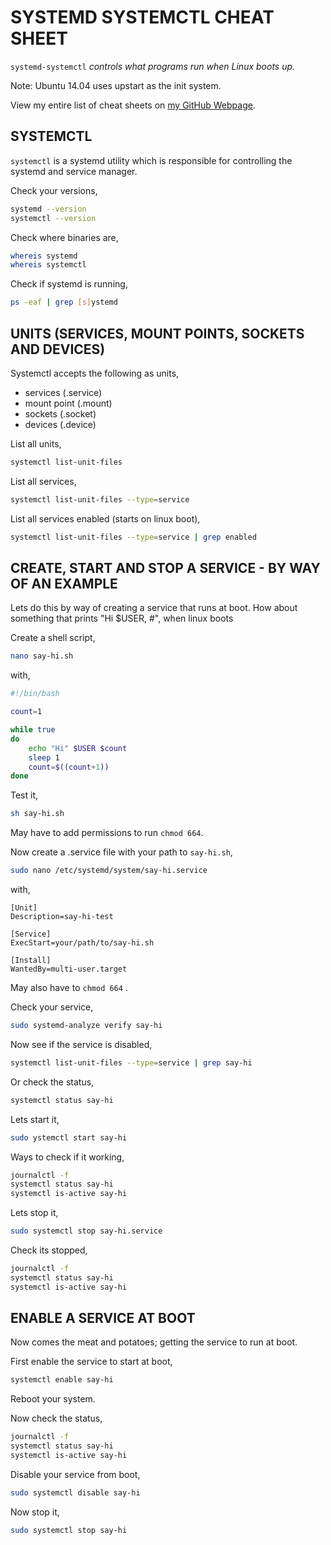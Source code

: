 # SYSTEMD SYSTEMCTL CHEAT SHEET

`systemd-systemctl` _controls what programs run when Linux boots up._

Note: Ubuntu 14.04 uses upstart as the init system.

View my entire list of cheat sheets on
[my GitHub Webpage](https://jeffdecola.github.io/my-cheat-sheets/).

## SYSTEMCTL

`systemctl` is a systemd utility which is responsible for
controlling the systemd and service manager.

Check your versions,

```bash
systemd --version
systemctl --version
```

Check where binaries are,

```bash
whereis systemd 
whereis systemctl
```

Check if systemd is running,

```bash
ps -eaf | grep [s]ystemd
```

## UNITS (SERVICES, MOUNT POINTS, SOCKETS AND DEVICES)

Systemctl accepts the following as units,

* services (.service)
* mount point (.mount) 
* sockets (.socket) 
* devices (.device)

List all units,

```bash
systemctl list-unit-files
```

List all services,

```bash
systemctl list-unit-files --type=service
```

List all services enabled (starts on linux boot),

```bash
systemctl list-unit-files --type=service | grep enabled
```

## CREATE, START AND STOP A SERVICE - BY WAY OF AN EXAMPLE

Lets do this by way of creating a service that runs at boot.
How about something that prints "Hi $USER, #",
when linux boots

Create a shell script,

```bash
nano say-hi.sh
```

with,

```sh
#!/bin/bash

count=1

while true
do
    echo "Hi" $USER $count
    sleep 1
    count=$((count+1))
done
```

Test it,

```bash
sh say-hi.sh
```

May have to add permissions to run `chmod 664`.

Now create a .service file with your path to `say-hi.sh`,

```bash
sudo nano /etc/systemd/system/say-hi.service
```

with,

```text
[Unit]
Description=say-hi-test

[Service]
ExecStart=your/path/to/say-hi.sh

[Install]
WantedBy=multi-user.target
```

May also have to `chmod 664` .

Check your service,

```bash
sudo systemd-analyze verify say-hi
```

Now see if the service is disabled,

```bash
systemctl list-unit-files --type=service | grep say-hi
```

Or check the status,

```bash
systemctl status say-hi
```

Lets start it,

```bash
sudo ystemctl start say-hi
```

Ways to check if it working,

```bash
journalctl -f
systemctl status say-hi
systemctl is-active say-hi
```

Lets stop it,

```bash
sudo systemctl stop say-hi.service
```

Check its stopped,

```bash
journalctl -f
systemctl status say-hi
systemctl is-active say-hi
```

## ENABLE A SERVICE AT BOOT

Now comes the meat and potatoes; getting the
service to run at boot.

First enable the service to start at boot,

```bash
systemctl enable say-hi
```

Reboot your system.

Now check the status,

```bash
journalctl -f
systemctl status say-hi
systemctl is-active say-hi
```

Disable your service from boot,

```bash
sudo systemctl disable say-hi
```

Now stop it,

```bash
sudo systemctl stop say-hi
```



